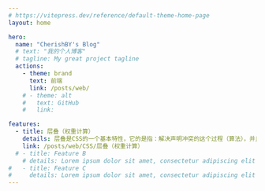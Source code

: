 ```yaml
---
# https://vitepress.dev/reference/default-theme-home-page
layout: home

hero:
  name: "CherishBY's Blog"
  # text: "我的个人博客"
  # tagline: My great project tagline
  actions:
    - theme: brand
      text: 前端
      link: /posts/web/
    # - theme: alt
    #   text: GitHub
    #   link:

features:
  - title: 层叠（权重计算）
    details: 层叠是CSS的一个基本特性，它的是指：解决声明冲突的这个过程（算法），并且只有CSS的属性值对才会参与层叠的计算。这个过程是由浏览器自行处理的。
    link: /posts/web/CSS/层叠（权重计算）
  # - title: Feature B
    # details: Lorem ipsum dolor sit amet, consectetur adipiscing elit
#   - title: Feature C
#     details: Lorem ipsum dolor sit amet, consectetur adipiscing elit
---
```


